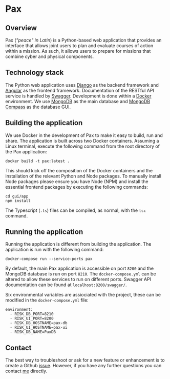 # Pax

## Overview

Pax (_"peace" in Latin_) is a Python-based web application that provides an interface that allows joint users to plan and evaluate courses of action within a mission. As such, it allows users to prepare for missions that combine cyber and physical components.

## Technology stack

The Python web application uses [Django](https://www.djangoproject.com/) as the backend framework and [Angular](https://angular.io/) as the frontend framework. Documentation of the RESTful API service is handled by [Swagger](https://swagger.io/). Development is done within a [Docker](https://www.docker.com/) environment. We use [MongoDB](https://www.mongodb.com/) as the main database and [MongoDB Compass](https://www.mongodb.com/products/compass) as the database GUI.

## Building the application

We use Docker in the development of Pax to make it easy to build, run and share. The application is built across two Docker containers. Assuming a Linux terminal, execute the following command from the root directory of the Pax application:
```
docker build -t pax:latest .
```
This should kick off the composition of the Docker containers and the installation of the relevant Python and Node packages. To manually install Node packages please ensure you have Node (NPM) and install the essential frontend packages by executing the following commands:
```
cd gui/app
npm install
```
The Typescript (`.ts`) files can be compiled, as normal, with the `tsc` command.

## Running the application

Running the application is different from building the application. The application is run with the following command:
```
docker-compose run --service-ports pax
```
By default, the main Pax application is accessible on port `8200` and the MongoDB database is run on port `8210`. The `docker-compose.yml` can be altered to allow these services to run on different ports. Swagger API documentation can be found at `localhost:8200/swagger/`.

Six environmental variables are assiociated with the project, these can be modified in the `docker-compose.yml` file:
```
environment:
  - RISK_DB_PORT=8210
  - RISK_UI_PORT=8200
  - RISK_DB_HOSTNAME=pax-db
  - RISK_UI_HOSTNAME=pax-ui
  - RISK_DB_NAME=PaxDB
```

## Contact

The best way to troubleshoot or ask for a new feature or enhancement is to create a Github [issue](https://github.com/O1sims/Pax/issues). However, if you have any further questions you can contact [me](mailto:sims.owen@gmail.com) directly.
